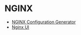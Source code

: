 # NGINX

- [NGINX Configuration Generator](https://github.com/digitalocean/nginxconfig.io)
- [Nginx UI](https://github.com/schenkd/nginx-ui)
